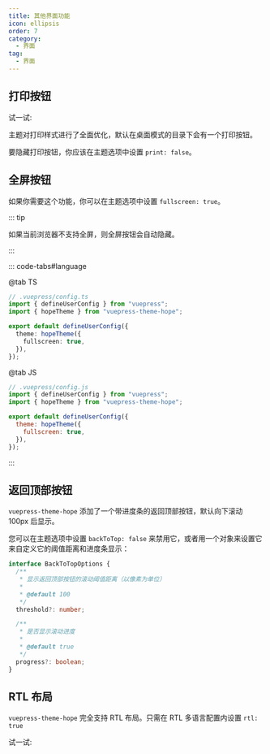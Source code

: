 ```yaml
---
title: 其他界面功能
icon: ellipsis
order: 7
category:
  - 界面
tag:
  - 界面
---
```


## 打印按钮

试一试: <PrintButton />

主题对打印样式进行了全面优化，默认在桌面模式的目录下会有一个打印按钮。

要隐藏打印按钮，你应该在主题选项中设置 `print: false`。

## 全屏按钮

<ToggleFullScreenButton />

如果你需要这个功能，你可以在主题选项中设置 `fullscreen: true`。

::: tip

如果当前浏览器不支持全屏，则全屏按钮会自动隐藏。

:::

::: code-tabs#language

@tab TS

```ts {7}
// .vuepress/config.ts
import { defineUserConfig } from "vuepress";
import { hopeTheme } from "vuepress-theme-hope";

export default defineUserConfig({
  theme: hopeTheme({
    fullscreen: true,
  }),
});
```

@tab JS

```js {7}
// .vuepress/config.js
import { defineUserConfig } from "vuepress";
import { hopeTheme } from "vuepress-theme-hope";

export default defineUserConfig({
  theme: hopeTheme({
    fullscreen: true,
  }),
});
```

:::

## 返回顶部按钮

`vuepress-theme-hope` 添加了一个带进度条的返回顶部按钮，默认向下滚动 100px 后显示。

您可以在主题选项中设置 `backToTop: false` 来禁用它，或者用一个对象来设置它来自定义它的阈值距离和进度条显示：

```ts
interface BackToTopOptions {
  /**
   * 显示返回顶部按钮的滚动阈值距离（以像素为单位）
   *
   * @default 100
   */
  threshold?: number;

  /**
   * 是否显示滚动进度
   *
   * @default true
   */
  progress?: boolean;
}
```

## RTL 布局

`vuepress-theme-hope` 完全支持 RTL 布局。只需在 RTL 多语言配置内设置 `rtl: true`

试一试: <ToggleRTLButton />

<script setup lang="ts">
import ToggleFullScreenButton from "@theme-hope/modules/outlook/components/ToggleFullScreenButton";
import PrintButton from "@theme-hope/modules/info/components/PrintButton";
import ToggleRTLButton from "@ToggleRTLButton";
</script>
